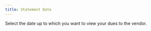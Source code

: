 ```yaml
---
title: Statement Date
---
```



Select the date up to which you want to view your dues to the vendor.
